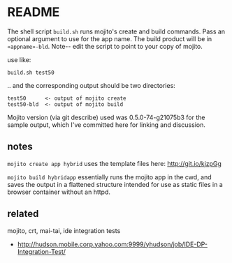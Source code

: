 README
======

The shell script `build.sh` runs mojito's create and build commands. Pass an optional argument to use for the app name. The build product will be in `«appname»-bld`. Note-- edit the script to point to your copy of mojito.

use like:
    
    build.sh test50

.. and the corresponding output should be two directories:

    test50      <- output of mojito create
    test50-bld  <- output of mojito build

Mojito version (via git describe) used was 0.5.0-74-g21075b3 for the sample output, which I've committed here for linking and discussion.

notes
-----

`mojito create app hybrid` uses the template files here: http://git.io/kjzpGg

`mojito build hybridapp` essentially runs the mojito app in the cwd, and saves the output in a flattened structure intended for use as static files in a browser container without an httpd.

related
-------

mojito, crt, mai-tai, ide integration tests

* http://hudson.mobile.corp.yahoo.com:9999/yhudson/job/IDE-DP-Integration-Test/

